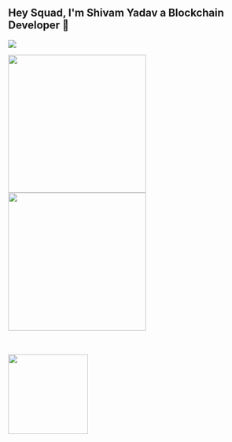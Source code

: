 ## Hey Squad, I'm Shivam Yadav a Blockchain Developer 👋

![](https://komarev.com/ghpvc/?username=Shivamycodee&color=blue)


<a href="https://github.com/Shivamycodee/github-readme-stats">
  <img height=280 align="center" src="https://github-readme-stats-virid-gamma-17.vercel.app/api?username=Shivamycodee&show_icons=true&show=reviews,discussions_started,discussions_answered,prs_merged,prs_merged_percentage&theme=tokyonight&rank_icon=github" />
</a>
<a href="https://github.com/Shivamycodee/convoychat">
  <img height=280 align="center" src="https://github-readme-stats-virid-gamma-17.vercel.app/api/top-langs/?username=Shivamycodee&langs_count=12&layout=compact&hide_progress=true&theme=tokyonight" />
</a>

<br><br>
<a top=40 href="https://git.io/streak-stats">
  <img height=162 align="center" src="https://github-readme-streak-stats.herokuapp.com?user=Shivamycodee&theme=tokyonight&border_radius=5" />
</a>
